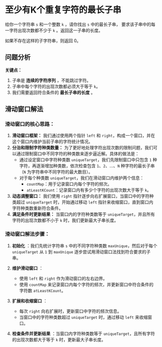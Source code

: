 # 至少有K个重复字符的最长子串

给你一个字符串 `s` 和一个整数 `k` ，请你找出 `s` 中的最长子串， 要求该子串中的每一字符出现次数都不少于 `k` 。返回这一子串的长度。

如果不存在这样的子字符串，则返回 0。


## 问题分析

**关键点：**

1. 子串是  **连续的字符序列** ，不能跳过字符。
2. 子串中每个字符的出现次数都必须大于等于 `k`。
3. 我们需要返回符合条件的  **最长子串的长度** 。


## 滑动窗口解法

### 滑动窗口的核心思路：

1. **滑动窗口框架：** 我们通过使用两个指针 `left` 和 `right`，构成一个窗口，并在这个窗口内维护当前子串的字符统计情况。
2. **分治和限制字符种类数量：** 为了更好地处理字符出现次数的限制问题，我们可以通过限制窗口中不同字符的种类数来逐步逼近解。具体的做法是：
   * 通过设定窗口中字符种类数 `uniqueTarget`，我们先限制窗口中只包含 `1` 种字符，再逐渐增加种类数，依次检查包含 `1`、`2`、...、`N` 种字符的最长子串（`N` 为字符串中不同字符的最大数目）。
   * 对于每个种类数 `uniqueTarget`，我们在滑动窗口内维护两个信息：
     * `countMap`：用于记录窗口内每个字符的频次。
     * `atLeastKCount`：记录窗口内有多少个字符的出现次数大于等于 `k`。
3. **动态调整窗口：** 我们使用 `right` 指针逐步向右扩展窗口，当窗口中的字符种类超过 `uniqueTarget` 时，开始通过移动 `left` 指针来收缩窗口，直到窗口内字符种类数重新符合条件。
4. **满足条件时更新结果：** 当窗口内的字符种类数等于 `uniqueTarget`，并且所有字符的出现次数都不小于 `k` 时，我们更新最大子串长度。

### 滑动窗口解法步骤：

1. **初始化** ：我们先统计字符串 `s` 中的不同字符种类数 `maxUnique`，然后对于每个 `uniqueTarget` 从 `1` 到 `maxUnique` 逐步尝试用滑动窗口法找到符合要求的子串。
2. **维护滑动窗口** ：

   * 使用 `left` 和 `right` 作为滑动窗口的左右边界。
   * 使用 `countMap` 来记录窗口内每个字符的频次，并更新窗口中符合条件的字符数 `atLeastKCount`。
3. **扩展和收缩窗口** ：

   * 每次 `right` 向右扩展时，更新窗口中字符的频次信息。
   * 当窗口中的字符种类数超过 `uniqueTarget` 时，通过移动 `left` 来收缩窗口。
4. **检查条件并更新结果** ：当窗口内字符种类数等于 `uniqueTarget`，且所有字符的出现次数都大于等于 `k` 时，更新最大子串长度。
